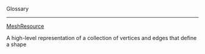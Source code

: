 Glossary

- - - -

[MeshResource](https://developer.apple.com/documentation/realitykit/meshresource)

A high-level representation of a collection of vertices and edges that define a shape
